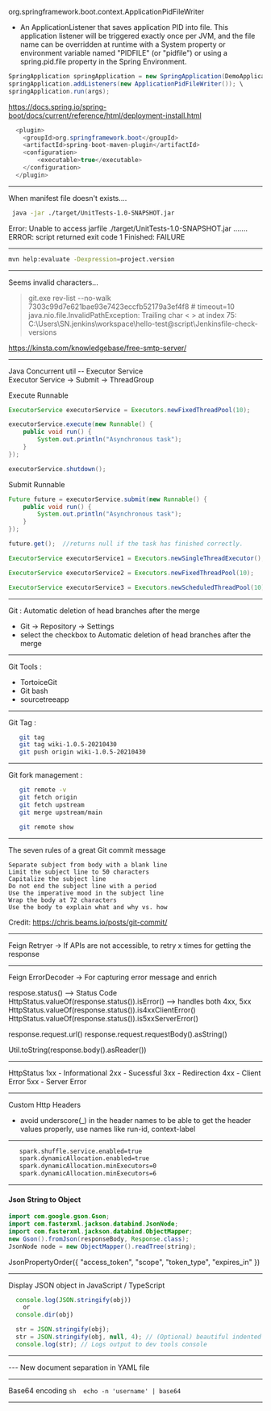 
org.springframework.boot.context.ApplicationPidFileWriter
 - An ApplicationListener that saves application PID into file. 
This application listener will be triggered exactly once per JVM, and the file name can be 
overridden at runtime with a System property or environment variable named "PIDFILE" (or "pidfile") 
or using a spring.pid.file property in the Spring Environment.

```java
SpringApplication springApplication = new SpringApplication(DemoApplication.class); \
springApplication.addListeners(new ApplicationPidFileWriter()); \
springApplication.run(args);
```

https://docs.spring.io/spring-boot/docs/current/reference/html/deployment-install.html

```java
  <plugin>
  	<groupId>org.springframework.boot</groupId>
  	<artifactId>spring-boot-maven-plugin</artifactId>
  	<configuration>
  		<executable>true</executable>
  	</configuration>
  </plugin>
```

--------------------------------------------------------------------

When manifest file doesn't exists....
```sh
 java -jar ./target/UnitTests-1.0-SNAPSHOT.jar
```
Error: Unable to access jarfile ./target/UnitTests-1.0-SNAPSHOT.jar
.......
ERROR: script returned exit code 1
Finished: FAILURE

--------------------------------------------------------------------

```sh
mvn help:evaluate -Dexpression=project.version
```

--------------------------------------------------------------------

Seems invalid characters...

 > git.exe rev-list --no-walk 7303c99d7e621bae93e7423eccfb52179a3ef4f8 # timeout=10
java.nio.file.InvalidPathException: Trailing char < > at index 75: C:\Users\SN\.jenkins\workspace\hello-test@script\Jenkinsfile-check-versions 



https://kinsta.com/knowledgebase/free-smtp-server/

--------------------------------------------------------------------

Java Concurrent util -- Executor Service \
Executor Service -> Submit -> ThreadGroup 

Execute Runnable
```java
ExecutorService executorService = Executors.newFixedThreadPool(10);

executorService.execute(new Runnable() {
    public void run() {
        System.out.println("Asynchronous task");
    }
});

executorService.shutdown();
```

Submit Runnable
```java
Future future = executorService.submit(new Runnable() {
    public void run() {
        System.out.println("Asynchronous task");
    }
});

future.get();  //returns null if the task has finished correctly.
```

```java
ExecutorService executorService1 = Executors.newSingleThreadExecutor();

ExecutorService executorService2 = Executors.newFixedThreadPool(10);

ExecutorService executorService3 = Executors.newScheduledThreadPool(10);
```

--------------------------------------------------------------------

Git : Automatic deletion of head branches after the merge
 - Git -> Repository -> Settings 
 - select the checkbox to Automatic deletion of head branches after the merge

--------------------------------------------------------------------

Git Tools :
 - TortoiceGit
 - Git bash
 - sourcetreeapp

--------------------------------------------------------------------

Git Tag :
```sh
   git tag
   git tag wiki-1.0.5-20210430
   git push origin wiki-1.0.5-20210430
```

--------------------------------------------------------------------

Git fork management :
```sh
   git remote -v
   git fetch origin
   git fetch upstream
   git merge upstream/main

   git remote show
```

--------------------------------------------------------------------

The seven rules of a great Git commit message

    Separate subject from body with a blank line
    Limit the subject line to 50 characters
    Capitalize the subject line
    Do not end the subject line with a period
    Use the imperative mood in the subject line
    Wrap the body at 72 characters
    Use the body to explain what and why vs. how

Credit: https://chris.beams.io/posts/git-commit/

--------------------------------------------------------------------
Feign Retryer -> If APIs are not accessible, to retry x times for getting the response

--------------------------------------------------------------------

Feign ErrorDecoder -> For capturing error message and enrich 

respose.status() --> Status Code
HttpStatus.valueOf(response.status()).isError() --> handles both 4xx, 5xx  
HttpStatus.valueOf(response.status()).is4xxClientError()
HttpStatus.valueOf(response.status()).is5xxServerError()

response.request.url() 
response.request.requestBody().asString() 

Util.toString(response.body().asReader())

--------------------------------------------------------------------

HttpStatus
 1xx - Informational 
 2xx - Sucessful 
 3xx - Redirection 
 4xx - Client Error 
 5xx - Server Error

--------------------------------------------------------------------

Custom Http Headers
 - avoid underscore(_) in the header names to be able to get the header values properly, use names like run-id, context-label

--------------------------------------------------------------------

```sh
   spark.shuffle.service.enabled=true 
   spark.dynamicAllocation.enabled=true 
   spark.dynamicAllocation.minExecutors=0 
   spark.dynamicAllocation.minExecutors=6 
```

--------------------------------------------------------------------

#### Json String to Object

```java
import com.google.gson.Gson;
import com.fasterxml.jackson.databind.JsonNode;
import com.fasterxml.jackson.databind.ObjectMapper;
new Gson().fromJson(responseBody, Response.class);
JsonNode node = new ObjectMapper().readTree(string);
```

JsonPropertyOrder({
  "access_token",
  "scope",
  "token_type",
  "expires_in"
})

--------------------------------------------------------------------

Display JSON object in JavaScript / TypeScript

```javascript
  console.log(JSON.stringify(obj)) 
    or 
  console.dir(obj)

  str = JSON.stringify(obj);
  str = JSON.stringify(obj, null, 4); // (Optional) beautiful indented output
  console.log(str); // Logs output to dev tools console
```

--------------------------------------------------------------------

--- New document separation in YAML file

--------------------------------------------------------------------

Base64 encoding
    ```sh 
    echo -n 'username' | base64
    ```

--------------------------------------------------------------------
